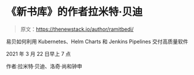 # 《新书库》的作者拉米特·贝迪

> 原文：<https://thenewstack.io/author/ramitbedi/>

易贝如何利用 Kubernetes、Helm Charts 和 Jenkins Pipelines 交付高质量软件

2021 年 3 月 22 日早上 7 点

作者:拉米特·贝迪、洛奇·尚和钟申